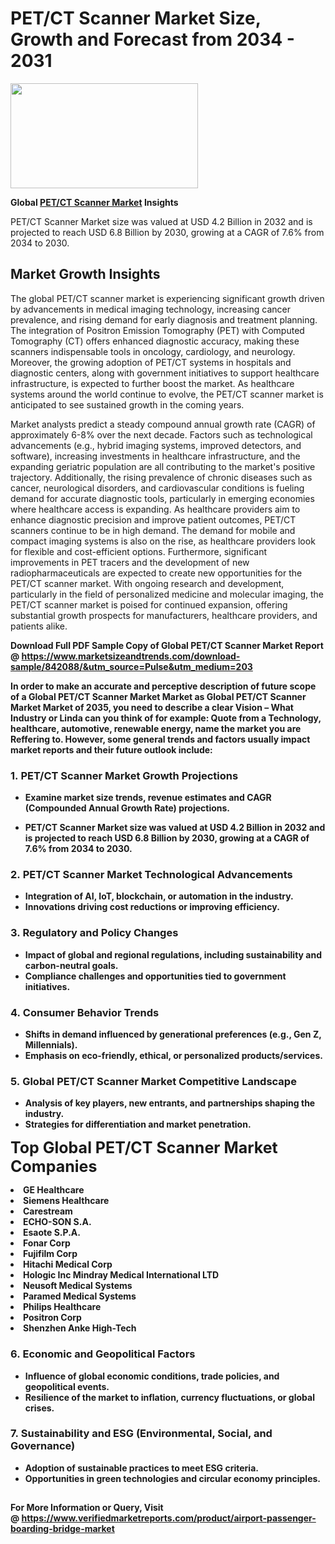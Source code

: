 <H1>PET/CT Scanner Market Size, Growth and Forecast from 2034 - 2031</H1><img class="aligncenter size-medium wp-image-584254" src="https://thirdeyenews.in/wp-content/uploads/2034/09/Global-Market-Research-300x168.jpeg" alt="" width="300" height="168" /><p><strong>Global&nbsp;<a href="https://www.marketsizeandtrends.com/download-sample/842088/&amp;utm_source=Pulse&amp;utm_medium=203">PET/CT Scanner Market</a> Insights</strong></p><p>PET/CT Scanner Market size was valued at USD 4.2 Billion in 2032 and is projected to reach USD 6.8 Billion by 2030, growing at a CAGR of 7.6% from 2034 to 2030.</p><p><h2>Market Growth Insights</h2> <p>The global PET/CT scanner market is experiencing significant growth driven by advancements in medical imaging technology, increasing cancer prevalence, and rising demand for early diagnosis and treatment planning. The integration of Positron Emission Tomography (PET) with Computed Tomography (CT) offers enhanced diagnostic accuracy, making these scanners indispensable tools in oncology, cardiology, and neurology. Moreover, the growing adoption of PET/CT systems in hospitals and diagnostic centers, along with government initiatives to support healthcare infrastructure, is expected to further boost the market. As healthcare systems around the world continue to evolve, the PET/CT scanner market is anticipated to see sustained growth in the coming years. <strong></strong></p> <p>Market analysts predict a steady compound annual growth rate (CAGR) of approximately 6-8% over the next decade. Factors such as technological advancements (e.g., hybrid imaging systems, improved detectors, and software), increasing investments in healthcare infrastructure, and the expanding geriatric population are all contributing to the market's positive trajectory. Additionally, the rising prevalence of chronic diseases such as cancer, neurological disorders, and cardiovascular conditions is fueling demand for accurate diagnostic tools, particularly in emerging economies where healthcare access is expanding. As healthcare providers aim to enhance diagnostic precision and improve patient outcomes, PET/CT scanners continue to be in high demand. The demand for mobile and compact imaging systems is also on the rise, as healthcare providers look for flexible and cost-efficient options. Furthermore, significant improvements in PET tracers and the development of new radiopharmaceuticals are expected to create new opportunities for the PET/CT scanner market. With ongoing research and development, particularly in the field of personalized medicine and molecular imaging, the PET/CT scanner market is poised for continued expansion, offering substantial growth prospects for manufacturers, healthcare providers, and patients alike.</p> <strong></p><p><span class=""><strong>Download Full PDF Sample Copy of Global PET/CT Scanner Market Report</strong> @ <a href="https://www.marketsizeandtrends.com/download-sample/842088/&amp;utm_source=Pulse&amp;utm_medium=203" target="_blank">https://www.marketsizeandtrends.com/download-sample/842088/&amp;utm_source=Pulse&amp;utm_medium=203</a></span></p><p>In order to make an accurate and perceptive description of future scope of a Global&nbsp;PET/CT Scanner Market Market as Global&nbsp;PET/CT Scanner Market Market of 2035, you need to describe a clear Vision &ndash; What Industry or Linda can you think of for example: Quote from a Technology, healthcare, automotive, renewable energy, name the market you are Reffering to. However, some general trends and factors usually impact market reports and their future outlook include:</p><h3>1.&nbsp;<strong>PET/CT Scanner Market Growth Projections</strong></h3><ul><li>Examine market size trends, revenue estimates and CAGR (Compounded Annual Growth Rate) projections.</li><li><p>PET/CT Scanner Market size was valued at USD 4.2 Billion in 2032 and is projected to reach USD 6.8 Billion by 2030, growing at a CAGR of 7.6% from 2034 to 2030.</p></li></ul><h3>2.&nbsp;<strong>PET/CT Scanner Market Technological Advancements</strong></h3><ul><li>Integration of AI, IoT, blockchain, or automation in the industry.</li><li>Innovations driving cost reductions or improving efficiency.</li></ul><h3>3.&nbsp;<strong>Regulatory and Policy Changes</strong></h3><ul><li>Impact of global and regional regulations, including sustainability and carbon-neutral goals.</li><li>Compliance challenges and opportunities tied to government initiatives.</li></ul><h3>4.&nbsp;<strong>Consumer Behavior Trends</strong></h3><ul><li>Shifts in demand influenced by generational preferences (e.g., Gen Z, Millennials).</li><li>Emphasis on eco-friendly, ethical, or personalized products/services.</li></ul><h3>5.&nbsp;<strong>Global PET/CT Scanner Market Competitive Landscape</strong></h3><ul><li>Analysis of key players, new entrants, and partnerships shaping the industry.</li><li>Strategies for differentiation and market penetration.</li></ul><p data-pm-slice="1 1 []"><span style="color: inherit; font-family: inherit; font-size: 25px;">Top Global PET/CT Scanner Market Companies</span></p><div class="" data-test-id=""><p><li>GE Healthcare</li><li> Siemens Healthcare</li><li> Carestream</li><li> ECHO-SON S.A.</li><li> Esaote S.P.A.</li><li> Fonar Corp</li><li> Fujifilm Corp</li><li> Hitachi Medical Corp</li><li> Hologic Inc Mindray Medical International LTD</li><li> Neusoft Medical Systems</li><li> Paramed Medical Systems</li><li> Philips Healthcare</li><li> Positron Corp</li><li> Shenzhen Anke High-Tech</li></p></div><h3>6.&nbsp;<strong>Economic and Geopolitical Factors</strong></h3><ul><li>Influence of global economic conditions, trade policies, and geopolitical events.</li><li>Resilience of the market to inflation, currency fluctuations, or global crises.</li></ul><h3>7.&nbsp;<strong>Sustainability and ESG (Environmental, Social, and Governance)</strong></h3><ul><li>Adoption of sustainable practices to meet ESG criteria.</li><li>Opportunities in green technologies and circular economy principles.</li></ul><h2><strong style="font-size: 14px;">For More Information or Query, Visit @&nbsp;</strong><a style="background-color: #ffffff; font-size: 14px;" href="https://www.marketsizeandtrends.com/report/pet-ct-scanner-market/" target="_blank">https://www.verifiedmarketreports.com/product/airport-passenger-boarding-bridge-market</a></h2>
